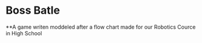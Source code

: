 # Boss Batle

**A game writen moddeled after a flow chart made for our Robotics Cource in High School
